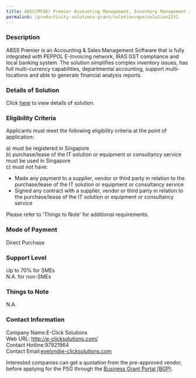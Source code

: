 ```yaml
---
title: ABSS(MYOB) Premier Accounting Management, Inventory Management and Sales Management System Version 23 - Package D with E-Invoicing & Training(3 Users)
permalink: /productivity-solutions-grant/solutionrepo/solution2251
---
```


### Description

ABSS Premier is an Accounting & Sales Management Software that is fully integrated with PEPPOL E-Invoicing network, IRAS GST compliance and local banking system. The solution simplifies complex inventory issues, has full multi-currency capabilities, departmental accounting, support multi-locations and able to generate financial analysis reports.

### Details of Solution

Click <a href='https://www.gobusiness.gov.sg/images/psg/Desensitised_E_Click_Annex_3_CR_wef_2_Sept_2021_Part_4.pdf' target='_blank' rel='noopener'>here</a> to view details of solution.

### Eligibility Criteria

Applicants must meet the following eligibility criteria at the point of application:

a) must be registered in Singapore <br>
b) purchase/lease of the IT solution or equipment or consultancy service must be used in Singapore <br>
c) must not have:
- Made any payment to a supplier, vendor or third party in relation to the purchase/lease of the IT solution or equipment or consultancy service
- Signed any contract with a supplier, vendor or third party in relation to the purchase/lease of the IT solution or equipment or consultancy service

Please refer to 'Things to Note' for additional requirements.

### Mode of Payment
Direct Purchase

### Support Level
Up to 70% for SMEs <br>
N.A. for non-SMEs

### Things to Note
N.A.

### Contact Information
Company Name:E-Click Solutions <br>Web URL: http://e-clicksolutions.com/<br>Contact Hotline:97921964 <br>Contact Email:evelyn@e-clicksolutions.com <br>

Interested companies can get a quotation from the pre-approved vendor, before applying for the PSG through the <a target='_blank' rel='noopener' href='https://www.businessgrants.gov.sg/'>Business Grant Portal (BGP)</a>.
